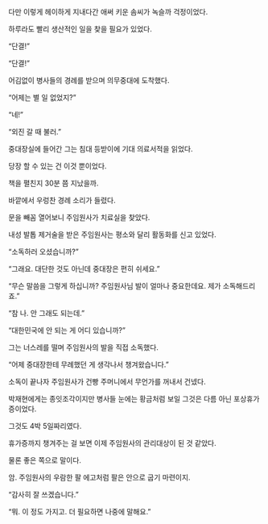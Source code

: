 다만 이렇게 헤이하게 지내다간 애써 키운 솜씨가 녹슬까 걱정이었다.

하루라도 빨리 생산적인 일을 찾을 필요가 있었다.

“단결!”

“단결!”

어김없이 병사들의 경례를 받으며 의무중대에 도착했다.

“어제는 별 일 없었지?”

“네!”

“외진 갈 때 불러.”

중대장실에 들어간 그는 침대 등받이에 기대 의료서적을 읽었다.

당장 할 수 있는 건 이것 뿐이었다.

책을 펼친지 30분 쯤 지났을까.

바깥에서 우렁찬 경례 소리가 들렸다.

문을 빼꼼 열어보니 주임원사가 치료실을 찾았다.

내성 발톱 제거술을 받은 주임원사는 평소와 달리 활동화를 신고 있었다.

“소독하러 오셨습니까?”

“그래요. 대단한 것도 아닌데 중대장은 편히 쉬세요.”

“무슨 말씀을 그렇게 하십니까? 주임원사님 발이 얼마나 중요한데요. 제가 소독해드리죠.”

“참 나. 안 그래도 되는데.”

“대한민국에 안 되는 게 어디 있습니까?”

그는 너스레를 떨며 주임원사의 발을 직접 소독했다.

“어제 중대장한테 무례했던 게 생각나서 챙겨왔습니다.”

소독이 끝나자 주임원사가 건빵 주머니에서 무언가를 꺼내서 건넸다.

박재현에게는 종잇조각이지만 병사들 눈에는 황금처럼 보일 그것은 다름 아닌 포상휴가증이었다.

그것도 4박 5일짜리였다.

휴가증까지 챙겨주는 걸 보면 이제 주임원사의 관리대상이 된 것 같았다.

물론 좋은 쪽으로 말이다.

암. 주임원사의 우람한 팔 에고처럼 팔은 안으로 굽기 마련이지.

“감사히 잘 쓰겠습니다.”

“뭐. 이 정도 가지고. 더 필요하면 나중에 말해요.”